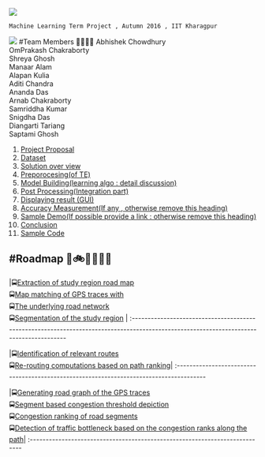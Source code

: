 ![](https://github.com/cs60050/MacTrackz/blob/master/Picture/logo.jpg)

    Machine Learning Term Project , Autumn 2016 , IIT Kharagpur

![](https://github.com/cs60050/MacTrackz/blob/master/Picture/rush_hour_traffic_cartoon_corr.jpg)
#Team Members :two_men_holding_hands::two_women_holding_hands::two_men_holding_hands::two_women_holding_hands:
  Abhishek Chowdhury <br />
  OmPrakash Chakraborty <br /> 
  Shreya Ghosh <br />
  Manaar Alam <br />
  Alapan Kulia <br />
  Aditi Chandra <br />
  Ananda Das <br />
  Arnab Chakraborty <br />
  Samriddha Kumar <br />
  Snigdha Das <br />
  Diangarti Tariang <br />
  Saptami Ghosh<br /> 



    
1. [ Project Proposal ](https://github.com/cs60050/MacTrackz/blob/master/Docs/Project_Proposal.md) 
2. [Dataset](https://github.com/cs60050/MacTrackz/tree/master/Sample-Data) 
3. [Solution over view]()
4. [Preporocesing(of TE)]()
5. [Model Building(learning algo : detail discussion)]()
6. [Post Processing(Integration part)]()
7. [Displaying result (GUI)]()
8. [Accuracy Measurement(If any , otherwise remove this heading)]()
9. [Sample Demo(If possible provide a link : otherwise remove this heading)]()
10. [Conclusion]()              
11. [Sample Code]()

#Roadmap :vertical_traffic_light::bike::minibus::truck::car::tractor:
----------------------------------------------------------------------------------------------------------------------------------------
|:oncoming_bus:[Extraction of study region road map]() <br />:oncoming_bus:[Map matching of GPS traces with]()<br />:oncoming_bus:[The underlying road network]()<br />:oncoming_bus:[Segmentation of the study region]() |
:---------------------------------------------------------------------------------------------------------------------------------------                                                                                                         

|:oncoming_bus:[Identification of relevant routes]()<br />:oncoming_bus:[Re-routing computations based on path ranking]()|
:---------------------------------------------------------------------------------------

|:oncoming_bus:[Generating road graph of the GPS traces]()<br />:oncoming_bus:[Segment based congestion threshold depiction]()<br />:oncoming_bus:[Congestion ranking of road segments]()<br />:oncoming_bus:[Detection of traffic bottleneck based on the congestion ranks along the path]()|
:---------------------------------------------------------------------------

